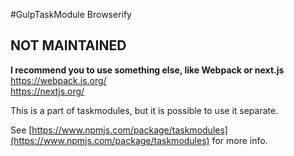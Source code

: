 #GulpTaskModule Browserify

## NOT MAINTAINED
**I recommend you to use something else, like Webpack or next.js**  
https://webpack.js.org/  
https://nextjs.org/  


This is a part of taskmodules, but it is possible to use it separate.

See [https://www.npmjs.com/package/taskmodules](https://www.npmjs.com/package/taskmodules) for more info.